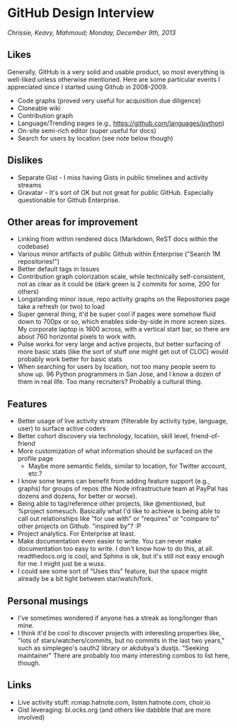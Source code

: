 # GitHub Design Interview

*Chrissie, Keavy, Mahmoud; Monday, December 9th, 2013*

## Likes

Generally, GitHub is a very solid and usable product, so most
everything is well-liked unless otherwise mentioned. Here are some
particular events I appreciated since I started using Github in
2008-2009.

* Code graphs (proved very useful for acquisition due diligence)
* Cloneable wiki
* Contribution graph
* Language/Trending pages (e.g., https://github.com/languages/python)
* On-site semi-rich editor (super useful for docs)
* Search for users by location (see note below though)

## Dislikes

* Separate Gist - I miss having Gists in public timelines and activity streams
* Gravatar - It's sort of OK but not great for public
  GitHub. Especially questionable for Github Enterprise.

## Other areas for improvement

* Linking from within rendered docs (Markdown, ReST docs within the codebase)
* Various minor artifacts of public Github within Enterprise ("Search 1M repositories!")
* Better default tags in Issues
* Contribution graph colorization scale, while technically
  self-consistent, not as clear as it could be (dark green is 2
  commits for some, 200 for others)
* Longstanding minor issue, repo activity graphs on the Repositories
  page take a refresh (or two) to load
* Super general thing, it'd be super cool if pages were somehow fluid
  down to 700px or so, which enables side-by-side in more screen
  sizes. My corporate laptop is 1600 across, with a vertical start
  bar, so there are about 760 horizontal pixels to work with.
* Pulse works for very large and active projects, but better surfacing
  of more basic stats (like the sort of stuff one might get out of
  CLOC) would probably work better for basic stats
* When searching for users by location, not too many people seem to
  show up. 96 Python programmers in San Jose, and I know a dozen of
  them in real life. Too many recruiters? Probably a cultural thing.

## Features

* Better usage of live activity stream (filterable by activity type,
  language, user) to surface active coders
* Better cohort discovery via technology, location, skill level,
  friend-of-friend
* More customization of what information should be surfaced on the profile page
  * Maybe more semantic fields, similar to location, for Twitter account, etc.?
* I know some teams can benefit from adding feature support (e.g.,
  graphs) for groups of repos (the Node infrastructure team at PayPal
  has dozens and dozens, for better or worse).
* Being able to tag/reference other projects, like @mentioned, but
  %project somesuch. Basically what I'd like to achieve is
  being able to call out relationships like "for use with" or
  "requires" or "compare to" other projects on Github. "inspired by"? :P
* Project analytics. For Enterprise at least.
* Make documentation even easier to write. You can never make
  documentation too easy to write. I don't know how to do this, at
  all. readthedocs.org is cool, and Sphinx is ok, but it's still not
  easy enough for me. I might just be a wuss.
* I could see some sort of "Uses this" feature, but the space might
  already be a bit tight between star/watch/fork.

## Personal musings

* I've sometimes wondered if anyone has a streak as long/longer than mine.
* I think it'd be cool to discover projects with interesting
  properties like, "lots of stars/watchers/commits, but no commits in
  the last two years," such as simplegeo's oauth2 library or akdubya's
  dustjs. "Seeking maintainer" There are probably too many interesting
  combos to list here, though.

## Links

* Live activity stuff: rcmap.hatnote.com, listen.hatnote.com, choir.io
* Gist leveraging: bl.ocks.org (and others like dabbble that are more involved)
